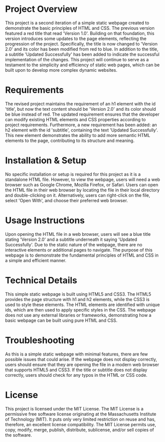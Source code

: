 # Project Overview

This project is a second iteration of a simple static webpage created to demonstrate the basic principles of HTML and CSS. The previous version featured a red title that read 'Version 1.0'. Building on that foundation, this version introduces some updates to the page elements, reflecting the progression of the project. Specifically, the title is now changed to 'Version 2.0' and its color has been modified from red to blue. In addition to the title, a subtitle 'Updated Successfully' has been added to indicate the successful implementation of the changes. This project will continue to serve as a testament to the simplicity and efficiency of static web pages, which can be built upon to develop more complex dynamic websites.

# Requirements

The revised project maintains the requirement of an h1 element with the id 'title', but now the text content should be 'Version 2.0' and its color should be blue instead of red. The updated requirement ensures that the developer can modify existing HTML elements and CSS properties according to project requirements. Furthermore, a new requirement has been added: an h2 element with the id 'subtitle', containing the text 'Updated Successfully'. This new element demonstrates the ability to add more semantic HTML elements to the page, contributing to its structure and meaning.

# Installation & Setup

No specific installation or setup is required for this project as it is a standalone HTML file. However, to view the webpage, users will need a web browser such as Google Chrome, Mozilla Firefox, or Safari. Users can open the HTML file in their web browser by locating the file in their local directory and double-clicking on it. Alternatively, users can right-click on the file, select 'Open With', and choose their preferred web browser.

# Usage Instructions

Upon opening the HTML file in a web browser, users will see a blue title stating 'Version 2.0' and a subtitle underneath it saying 'Updated Successfully'. Due to the static nature of the webpage, there are no interactive elements or additional pages to navigate. The purpose of this webpage is to demonstrate the fundamental principles of HTML and CSS in a simple and efficient manner.

# Technical Details

This simple static webpage is built using HTML5 and CSS3. The HTML5 provides the page structure with h1 and h2 elements, while the CSS3 is used to style these elements. The HTML elements are identified with unique ids, which are then used to apply specific styles in the CSS. The webpage does not use any external libraries or frameworks, demonstrating how a basic webpage can be built using pure HTML and CSS.

# Troubleshooting

As this is a simple static webpage with minimal features, there are few possible issues that could arise. If the webpage does not display correctly, users should ensure that they are opening the file in a modern web browser that supports HTML5 and CSS3. If the title or subtitle does not display correctly, users should check for any typos in the HTML or CSS code.

# License

This project is licensed under the MIT License. The MIT License is a permissive free software license originating at the Massachusetts Institute of Technology (MIT). It puts only very limited restriction on reuse and has, therefore, an excellent license compatibility. The MIT License permits use, copy, modify, merge, publish, distribute, sublicense, and/or sell copies of the software.